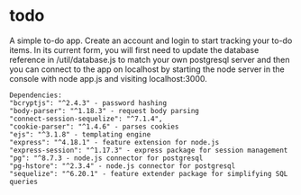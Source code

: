 # todo
 A simple to-do app. Create an account and login to start tracking your to-do items. In its current form, you will first need to update the database reference in /util/database.js to match your own postgresql server and then you can connect to the app on localhost by starting the node server in the console with node app.js and visiting localhost:3000. 
    
    Dependencies: 
    "bcryptjs": "^2.4.3" - password hashing
    "body-parser": "^1.18.3" - request body parsing
    "connect-session-sequelize": "^7.1.4",
    "cookie-parser": "^1.4.6" - parses cookies
    "ejs": "^3.1.8" - templating engine
    "express": "^4.18.1" - feature extension for node.js
    "express-session": "^1.17.3" - express package for session management
    "pg": "^8.7.3 - node.js connector for postgresql
    "pg-hstore": "^2.3.4" - node.js connector for postgresql
    "sequelize": "^6.20.1" - feature extender package for simplifying SQL queries
